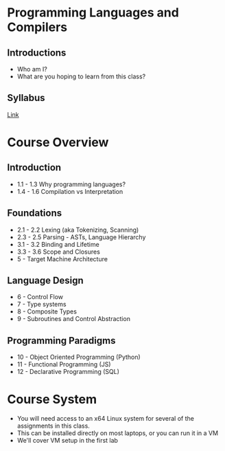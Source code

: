 Programming Languages and Compilers
===================================

Introductions
-------------

- Who am I?
- What are you hoping to learn from this class?

Syllabus
--------

[Link](https://cpsc2430-programming-languages.netlify.com/)

Course Overview
===============

Introduction
------------

- 1.1 - 1.3 Why programming languages?
- 1.4 - 1.6 Compilation vs Interpretation

Foundations
-----------

- 2.1 - 2.2 Lexing (aka Tokenizing, Scanning)
- 2.3 - 2.5 Parsing - ASTs, Language Hierarchy
- 3.1 - 3.2 Binding and Lifetime
- 3.3 - 3.6 Scope and Closures
- 5 - Target Machine Architecture

Language Design
---------------

- 6 - Control Flow
- 7 - Type systems
- 8 - Composite Types
- 9 - Subroutines and Control Abstraction

Programming Paradigms
---------------------

- 10 - Object Oriented Programming (Python)
- 11 - Functional Programming (JS)
- 12 - Declarative Programming (SQL)

Course System
=============

- You will need access to an x64 Linux system for several of the assignments in this class.
- This can be installed directly on most laptops, or you can run it in a VM
- We'll cover VM setup in the first lab
